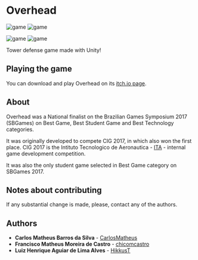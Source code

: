 # Overhead

![game](https://media.giphy.com/media/gf6cdSoWFHU7h8WEh3/giphy.gif)
![game](https://media.giphy.com/media/elJopZSmWUj3l5UWQM/giphy.gif)

![game](https://media.giphy.com/media/QvdtfdGUijNjRjVJks/giphy.gif)
![game](https://media.giphy.com/media/Md4kdHRfcWkaPgJbFv/giphy.gif)

Tower defense game made with Unity!

## Playing the game

You can download and play Overhead on its [itch.io page](https://chicomcastro.itch.io/overhead).

## About

Overhead was a National finalist on the Brazilian Games Symposium 2017 (SBGames) on Best Game, Best Student Game and Best Technology categories.

It was originally developed to compete CIG 2017, in which also won the first place. CIG 2017 is the Intituto Tecnologico de Aeronautica - [ITA](http://www.ita.br/) - internal game development competition.

It was also the only student game selected in Best Game category on SBGames 2017.

## Notes about contributing

If any substantial change is made, please, contact any of the authors.

## Authors

* **Carlos Matheus Barros da Silva** - [CarlosMatheus](https://github.com/CarlosMatheus)
* **Francisco Matheus Moreira de Castro** - [chicomcastro](https://github.com/chicomcastro)
* **Luiz Henrique Aguiar de Lima Alves** - [HikkusT](https://github.com/HikkusT)

